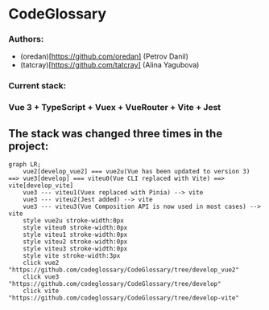 # CodeGlossary

### Authors:
* (oredan)[https://github.com/oredan] (Petrov Danil)
* (tatcray)[https://github.com/tatcray] (Alina Yagubova)


### Current stack:
### Vue 3 + TypeScript + Vuex + VueRouter + Vite + Jest

## The stack was changed three times in the project:
```mermaid
graph LR;
    vue2[develop_vue2] === vue2u(Vue has been updated to version 3) ==> vue3[develop] === viteu0(Vue CLI replaced with Vite) ==> vite[develop_vite]
    vue3 --- viteu1(Vuex replaced with Pinia) --> vite
    vue3 --- viteu2(Jest added) --> vite
    vue3 --- viteu3(Vue Composition API is now used in most cases) --> vite
    style vue2u stroke-width:0px
    style viteu0 stroke-width:0px
    style viteu1 stroke-width:0px
    style viteu2 stroke-width:0px
    style viteu3 stroke-width:0px
    style vite stroke-width:3px
    click vue2 "https://github.com/codeglossary/CodeGlossary/tree/develop_vue2"
    click vue3 "https://github.com/codeglossary/CodeGlossary/tree/develop"
    click vite "https://github.com/codeglossary/CodeGlossary/tree/develop-vite"
```
